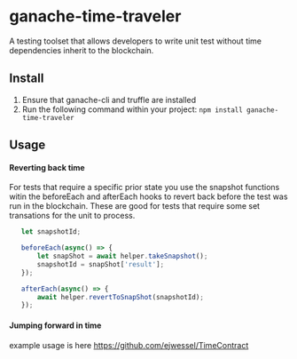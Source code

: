 # ganache-time-traveler
A testing toolset that allows developers to write unit test without time dependencies inherit to the blockchain. 

## Install
1. Ensure that ganache-cli and truffle are installed
2. Run the following command within your project:
    `npm install ganache-time-traveler` 

## Usage

#### Reverting back time
For tests that require a specific prior state you use the snapshot functions witin the beforeEach and afterEach hooks to revert back before the test was run in the blockchain. These are good for tests that require some set transations for the unit to process.

 ```javascript
    let snapshotId;

    beforeEach(async() => {
        let snapShot = await helper.takeSnapshot();
        snapshotId = snapShot['result'];
    });

    afterEach(async() => {
        await helper.revertToSnapShot(snapshotId);
    });
 ```

#### Jumping forward in time

example usage is here https://github.com/ejwessel/TimeContract
